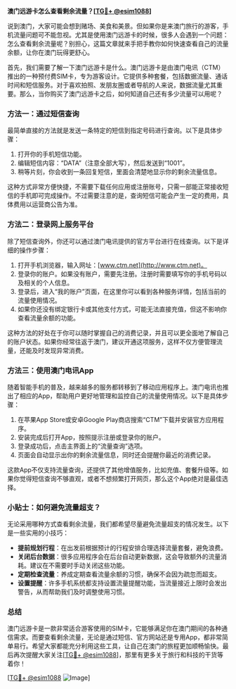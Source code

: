 **澳门远游卡怎么查看剩余流量？[[TG💪+ @esim1088](https://t.me/s/esim1088)]**

说到澳门，大家可能会想到赌场、美食和美景。但如果你是来澳门旅行的游客，手机流量问题可不能忽视。尤其是使用澳门远游卡的时候，很多人会遇到一个问题：怎么查看剩余流量呢？别担心，这篇文章就来手把手教你如何快速查看自己的流量余额，让你在澳门玩得更舒心。

首先，我们需要了解一下澳门远游卡是什么。澳门远游卡是由澳门电讯（CTM）推出的一种预付费SIM卡，专为游客设计。它提供多种套餐，包括数据流量、通话时间和短信服务。对于喜欢拍照、发朋友圈或者导航的人来说，数据流量尤其重要。那么，当你购买了澳门远游卡之后，如何知道自己还有多少流量可以用呢？

### 方法一：通过短信查询

最简单直接的方法就是发送一条特定的短信到指定号码进行查询。以下是具体步骤：

1. 打开你的手机短信功能。
2. 编辑短信内容：“DATA”（注意全部大写），然后发送到“1001”。
3. 稍等片刻，你会收到一条回复短信，里面会清楚地显示你的剩余流量信息。

这种方式非常方便快捷，不需要下载任何应用或注册账号，只需一部能正常接收短信的手机即可完成操作。不过需要注意的是，查询短信可能会产生一定的费用，具体费用以运营商公告为准。

### 方法二：登录网上服务平台

除了短信查询外，你还可以通过澳门电讯提供的官方平台进行在线查询。以下是详细的操作步骤：

1. 打开手机浏览器，输入网址：[www.ctm.net](http://www.ctm.net)。
2. 登录你的账户。如果没有账户，需要先注册。注册时需要填写你的手机号码以及相关的个人信息。
3. 登录后，进入“我的账户”页面，在这里你可以看到各种服务详情，包括当前的流量使用情况。
4. 如果你还没有绑定银行卡或其他支付方式，可能无法直接充值，但这不影响你查看流量余额的功能。

这种方法的好处在于你可以随时掌握自己的消费记录，并且可以更全面地了解自己的账户状态。如果你经常往返于澳门，建议开通这项服务，这样不仅方便管理流量，还能及时发现异常消费。

### 方法三：使用澳门电讯App

随着智能手机的普及，越来越多的服务都转移到了移动应用程序上。澳门电讯也推出了相应的App，帮助用户更好地管理和监控自己的流量使用情况。以下是具体步骤：

1. 在苹果App Store或安卓Google Play商店搜索“CTM”下载并安装官方应用程序。
2. 安装完成后打开App，按照提示注册或登录你的账户。
3. 登录成功后，点击主界面上的“流量查询”选项。
4. 页面会自动显示出你的剩余流量信息，同时还会提醒你最近的消费记录。

这款App不仅支持流量查询，还提供了其他增值服务，比如充值、套餐升级等。如果你觉得短信查询不够直观，或者不想频繁打开网页，那么这个App绝对是最佳选择。

### 小贴士：如何避免流量超支？

无论采用哪种方式查看剩余流量，我们都希望尽量避免流量超支的情况发生。以下是一些实用的小技巧：

- **提前规划行程**：在出发前根据预计的行程安排合理选择流量套餐，避免浪费。
- **关闭后台数据**：很多应用程序会在后台自动更新数据，这会导致额外的流量消耗。建议在不需要时手动关闭这些功能。
- **定期检查流量**：养成定期查看流量余额的习惯，确保不会因为疏忽而超支。
- **设置提醒**：许多手机系统都支持设置流量提醒功能，当流量接近上限时会发出警告，从而帮助我们及时调整使用习惯。

### 总结

澳门远游卡是一款非常适合游客使用的SIM卡，它能够满足你在澳门期间的各种通信需求。而要查看剩余流量，无论是通过短信、官方网站还是专用App，都非常简单易行。希望大家都能充分利用这些工具，让自己在澳门的旅程更加顺畅愉快。最后再次提醒大家关注[[TG💪+ @esim1088](https://t.me/s/esim1088)]，那里有更多关于旅行和科技的干货等着你！

[[TG💪+ @esim1088](https://t.me/s/esim1088) ![Image](https://i.postimg.cc/4NQfJmqS/Snipaste-2025-05-13-00-14-12.png)]